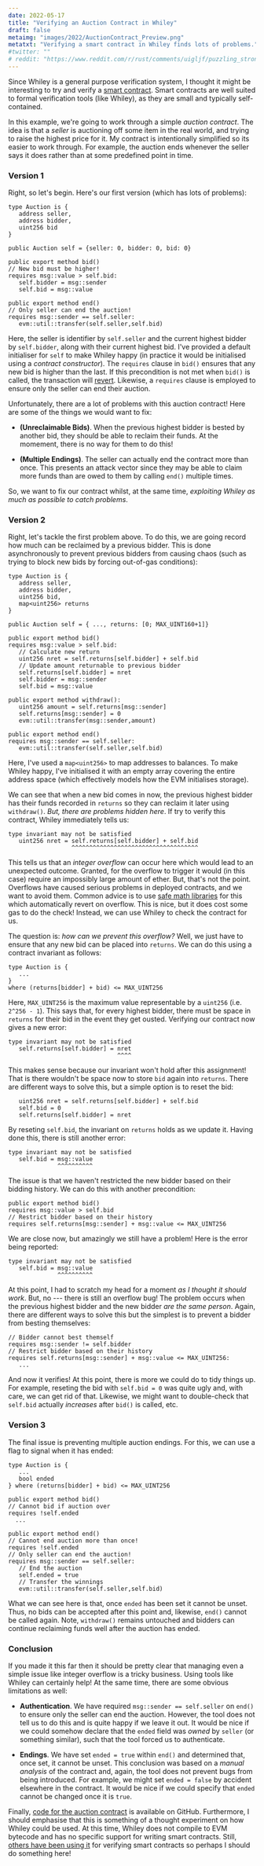 ```yaml
---
date: 2022-05-17
title: "Verifying an Auction Contract in Whiley"
draft: false
metaimg: "images/2022/AuctionContract_Preview.png"
metatxt: "Verifying a smart contract in Whiley finds lots of problems."
#twitter: ""
# reddit: "https://www.reddit.com/r/rust/comments/uigljf/puzzling_strong_updates_in_rust/"
---
```


Since Whiley is a general purpose verification system, I thought it
might be interesting to try and verify a [smart
contract](https://en.wikipedia.org/wiki/Smart_contract).  Smart
contracts are well suited to formal verification tools (like Whiley),
as they are small and typically self-contained.

In this example, we're going to work through a simple _auction
contract_.  The idea is that a _seller_ is auctioning off some item in
the real world, and trying to raise the highest price for it.  My
contract is intentionally simplified so its easier to work through.
For example, the auction ends whenever the seller says it does rather
than at some predefined point in time.

### Version 1

Right, so let's begin.  Here's our first version (which has lots of
problems):

```Whiley
type Auction is {
   address seller,
   address bidder,
   uint256 bid
}

public Auction self = {seller: 0, bidder: 0, bid: 0}

public export method bid()
// New bid must be higher!
requires msg::value > self.bid:
   self.bidder = msg::sender
   self.bid = msg::value

public export method end()
// Only seller can end the auction!
requires msg::sender == self.seller:
   evm::util::transfer(self.seller,self.bid)
```

Here, the seller is identifier by `self.seller` and the current
highest bidder by `self.bidder`, along with their current highest bid.
I've provided a default initialiser for `self` to make Whiley happy
(in practice it would be initialised using a _contract constructor_).
The `requires` clause in `bid()` ensures that any new bid is higher
than the last.  If this precondition is not met when `bid()` is
called, the transaction will
[revert](https://consensys.github.io/smart-contract-best-practices/development-recommendations/solidity-specific/assert-require-revert/#use-assert-require-revert-properly).
Likewise, a `requires` clause is employed to ensure only the seller
can end their auction.

Unfortunately, there are a lot of problems with this auction contract!
Here are some of the things we would want to fix:

   * **(Unreclaimable Bids)**.  When the previous highest bidder is
       bested by another bid, they should be able to reclaim their
       funds.  At the momement, there is no way for them to do this!

   * **(Multiple Endings)**.  The seller can actually end the contract
       more than once.  This presents an attack vector since they may
       be able to claim more funds than are owed to them by calling
       `end()` multiple times.

So, we want to fix our contract whilst, at the same time, _exploiting
Whiley as much as possible to catch problems_.

### Version 2

Right, let's tackle the first problem above.  To do this, we are going
record how much can be reclaimed by a previous bidder.  This is done
asynchronously to prevent previous bidders from causing chaos (such as
trying to block new bids by forcing out-of-gas conditions):

```Whiley
type Auction is {
   address seller,
   address bidder,
   uint256 bid,
   map<uint256> returns
}

public Auction self = { ..., returns: [0; MAX_UINT160+1]}

public export method bid()
requires msg::value > self.bid:
   // Calculate new return
   uint256 nret = self.returns[self.bidder] + self.bid
   // Update amount returnable to previous bidder
   self.returns[self.bidder] = nret
   self.bidder = msg::sender
   self.bid = msg::value

public export method withdraw():
   uint256 amount = self.returns[msg::sender]
   self.returns[msg::sender] = 0
   evm::util::transfer(msg::sender,amount)

public export method end()
requires msg::sender == self.seller:
   evm::util::transfer(self.seller,self.bid)
```

Here, I've used a `map<uint256>` to map addresses to balances.  To
make Whiley happy, I've initialised it with an empty array covering
the entire address space (which effectively models how the EVM
initialises storage).

We can see that when a new bid comes in now, the previous highest
bidder has their funds recorded in `returns` so they can reclaim it
later using `withdraw()`.  _But, there are problems hidden here_.  If
try to verify this contract, Whiley immediately tells us:

```
type invariant may not be satisfied
   uint256 nret = self.returns[self.bidder] + self.bid
                  ^^^^^^^^^^^^^^^^^^^^^^^^^^^^^^^^^^^^
```

This tells us that an *integer overflow* can occur here which would
lead to an unexpected outcome.  Granted, for the overflow to trigger
it would (in this case) require an impossibly large amount of ether.
But, that's not the point.  Overflows have caused serious problems in
deployed contracts, and we want to avoid them.  Common advice is to
use [safe math
libraries](https://ethereumdev.io/using-safe-math-library-to-prevent-from-overflows/)
for this which automatically revert on overflow.  This is nice, but it
does cost some gas to do the check!  Instead, we can use Whiley to
check the contract for us.

The question is: _how can we prevent this overflow?_ Well, we just
have to ensure that any new bid can be placed into `returns`.  We can
do this using a contract invariant as follows:


```Whiley
type Auction is {
   ...
}
where (returns[bidder] + bid) <= MAX_UINT256
```

Here, `MAX_UINT256` is the maximum value representable by a `uint256`
(i.e. `2^256 - 1`).  This says that, for every highest bidder, there
must be space in `returns` for their bid in the event they get ousted.
Verifying our contract now gives a new error:

```
type invariant may not be satisfied
   self.returns[self.bidder] = nret
                               ^^^^
```

This makes sense because our invariant won't hold after this
assignment!  That is there wouldn't be space now to store `bid` again
into `returns`.  There are different ways to solve this, but a simple
option is to reset the bid:

```Whiley
   uint256 nret = self.returns[self.bidder] + self.bid
   self.bid = 0
   self.returns[self.bidder] = nret
```

By reseting `self.bid`, the invariant on `returns` holds as we update
it.  Having done this, there is still another error:

```
type invariant may not be satisfied
   self.bid = msg::value
              ^^^^^^^^^^
```

The issue is that we haven't restricted the new bidder based on their
bidding history.  We can do this with another precondition:

```Whiley
public export method bid()
requires msg::value > self.bid
// Restrict bidder based on their history
requires self.returns[msg::sender] + msg::value <= MAX_UINT256
```

We are close now, but amazingly we still have a problem!  Here is the
error being reported:

```
type invariant may not be satisfied
   self.bid = msg::value
              ^^^^^^^^^^
```

At this point, I had to scratch my head for a moment _as I thought it
should work_.  But, no --- there is still an overflow bug!  The
problem occurs when the previous highest bidder and the new bidder
_are the same person_.  Again, there are different ways to solve this
but the simplest is to prevent a bidder from besting themselves:

```Whiley
// Bidder cannot best themself
requires msg::sender != self.bidder
// Restrict bidder based on their history
requires self.returns[msg::sender] + msg::value <= MAX_UINT256:
   ...
```

And now it verifies!  At this point, there is more we could do to
tidy things up.  For example, reseting the bid with `self.bid = 0` was
quite ugly and, with care, we can get rid of that.  Likewise, we might
want to double-check that `self.bid` actually _increases_ after
`bid()` is called, etc.

### Version 3

The final issue is preventing multiple auction endings.  For this, we
can use a flag to signal when it has ended:

```Whiley
type Auction is {
   ...
   bool ended
} where (returns[bidder] + bid) <= MAX_UINT256

public export method bid()
// Cannot bid if auction over
requires !self.ended
  ...

public export method end()
// Cannot end auction more than once!
requires !self.ended
// Only seller can end the auction!
requires msg::sender == self.seller:
   // End the auction
   self.ended = true
   // Transfer the winnings
   evm::util::transfer(self.seller,self.bid)
```

What we can see here is that, once `ended` has been set it cannot be
unset.  Thus, no bids can be accepted after this point and, likewise,
`end()` cannot be called again.  Note, `withdraw()` remains untouched
and bidders can continue reclaiming funds well after the auction has
ended.

### Conclusion

If you made it this far then it should be pretty clear that managing
even a simple issue like integer overflow is a tricky business.  Using
tools like Whiley can certainly help!  At the same time, there are
some obvious limitations as well:

   * **Authentication**.  We have required `msg::sender ==
       self.seller` on `end()` to ensure only the seller can end the
       auction.  However, the tool does not tell us to do this and is
       quite happy if we leave it out.  It would be nice if we could
       somehow declare that the `ended` field was _owned_ by `seller`
       (or something similar), such that the tool forced us to
       authenticate.

   * **Endings**.  We have set `ended = true` within `end()` and
       determined that, once set, it cannot be unset.  This conclusion
       was based on a _manual analysis_ of the contract and, again,
       the tool does not prevent bugs from being introduced.  For
       example, we might set `ended = false` by accident elsewhere in
       the contract.  It would be nice if we could specify that
       `ended` cannot be changed once it is `true`.

Finally, [code for the auction
contract](https://github.com/DavePearce/AuctionContract.wy) is
available on GitHub.  Furthermore, I should emphasise that this is
something of a thought experiment on how Whiley could be used.  At
this time, Whiley does not compile to EVM bytecode and has no specific
support for writing smart contracts.  Still, [others have been using
it](https://arxiv.org/abs/2106.14457) for verifying smart contracts so
perhaps I should do something here!
